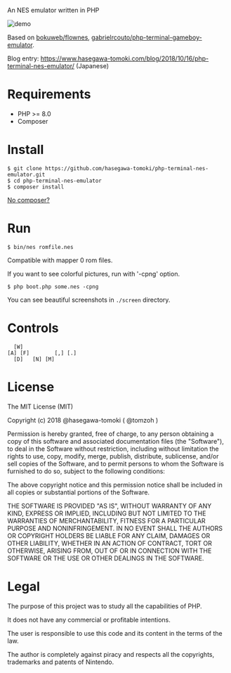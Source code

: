 An NES emulator written in PHP

![demo](https://github.com/hasegawa-tomoki/php-terminal-nes-emulator/blob/master/demo.gif)

Based on [bokuweb/flownes](https://github.com/bokuweb/flownes), [gabrielrcouto/php-terminal-gameboy-emulator](https://github.com/gabrielrcouto/php-terminal-gameboy-emulator).

Blog entry: https://www.hasegawa-tomoki.com/blog/2018/10/16/php-terminal-nes-emulator/ (Japanese)

# Requirements

* PHP >= 8.0
* Composer

# Install

```
$ git clone https://github.com/hasegawa-tomoki/php-terminal-nes-emulator.git
$ cd php-terminal-nes-emulator
$ composer install
```

[No composer?](https://getcomposer.org/doc/00-intro.md#locally)

# Run

```
$ bin/nes romfile.nes
```

Compatible with mapper 0 rom files.

If you want to see colorful pictures, run with '-cpng' option.

```
$ php boot.php some.nes -cpng
```

You can see beautiful screenshots in `./screen` directory.

# Controls

```
  [W]
[A] [F]        [,] [.]
  [D]   [N] [M]
```

# License

The MIT License (MIT)

Copyright (c) 2018 @hasegawa-tomoki ( @tomzoh )

Permission is hereby granted, free of charge, to any person obtaining a copy of this software and associated documentation files (the "Software"), to deal in the Software without restriction, including without limitation the rights to use, copy, modify, merge, publish, distribute, sublicense, and/or sell copies of the Software, and to permit persons to whom the Software is furnished to do so, subject to the following conditions:

The above copyright notice and this permission notice shall be included in all copies or substantial portions of the Software.

THE SOFTWARE IS PROVIDED "AS IS", WITHOUT WARRANTY OF ANY KIND, EXPRESS OR IMPLIED, INCLUDING BUT NOT LIMITED TO THE WARRANTIES OF MERCHANTABILITY, FITNESS FOR A PARTICULAR PURPOSE AND NONINFRINGEMENT. IN NO EVENT SHALL THE AUTHORS OR COPYRIGHT HOLDERS BE LIABLE FOR ANY CLAIM, DAMAGES OR OTHER LIABILITY, WHETHER IN AN ACTION OF CONTRACT, TORT OR OTHERWISE, ARISING FROM, OUT OF OR IN CONNECTION WITH THE SOFTWARE OR THE USE OR OTHER DEALINGS IN THE SOFTWARE.

# Legal

The purpose of this project was to study all the capabilities of PHP.

It does not have any commercial or profitable intentions.

The user is responsible to use this code and its content in the terms of the law.

The author is completely against piracy and respects all the copyrights, trademarks and patents of Nintendo.
